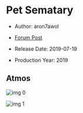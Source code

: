 # Pet Sematary

* Author: aron7awol

* [Forum Post](https://www.avsforum.com/threads/bass-eq-for-filtered-movies.2995212/post-58240102)

* Release Date: 2019-07-19
* Production Year: 2019

## Atmos

![img 0](https://i.imgur.com/0ETEx18.jpg)

![img 1](https://i.imgur.com/D8TXOMt.jpg)

